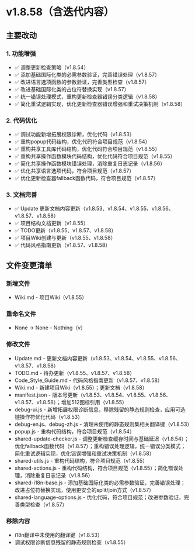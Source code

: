 # v1.8.58（含迭代内容）

## 主要改动

### 1. 功能增强

- ✅ 调整更新检查策略（v1.8.54）
- ✅ 添加基础国际化类的必需参数验证，完善错误处理（v1.8.57）
- ✅ 改进语言选项函数的参数验证，完善类型检查（v1.8.57）
- ✅ 改进基础国际化类的占位符替换实现（v1.8.57）
- ✅ 统一错误处理模式，重构更新检查器错误分类逻辑（v1.8.58）
- ✅ 简化重试逻辑实现，优化更新检查器错误增强和重试决策机制（v1.8.58）

### 2. 代码优化

- ✅ 调试功能新增拓展权限诊断，优化代码（v1.8.53）
- ✅ 重构popup代码结构，优化代码符合项目规范（v1.8.54）
- ✅ 重构共享工具库代码结构，优化代码符合项目规范（v1.8.55）
- ✅ 重构共享操作函数模块代码结构，优化代码符合项目规范（v1.8.55）
- ✅ 简化共享操作函数模块错误处理，消除重复日志记录（v1.8.56）
- ✅ 优化共享语言选项代码，符合项目规范（v1.8.57）
- ✅ 优化更新检查器fallback函数代码，符合项目规范（v1.8.57）

### 3. 文档完善

- ✅ Update 更新文档内容更新（v1.8.53、v1.8.54、v1.8.55、v1.8.56、v1.8.57、v1.8.58）
- ✅ 项目结构文档更新（v1.8.55）
- ✅ TODO更新（v1.8.55、v1.8.57、v1.8.58）
- ✅ 项目Wiki创建与更新（v1.8.55、v1.8.58）
- ✅ 代码风格指南更新（v1.8.57、v1.8.58）

## 文件变更清单

### 新增文件

- Wiki.md - 项目Wiki（v1.8.55）

### 重命名文件

- None → None - Nothing（v）

### 修改文件

- Update.md - 更新文档内容更新（v1.8.53、v1.8.54、v1.8.55、v1.8.56、v1.8.57、v1.8.58）
- TODO.md - 待办更新（v1.8.55、v1.8.57、v1.8.58）
- Code_Style_Guide.md - 代码风格指南更新（v1.8.57、v1.8.58）
- Wiki.md - 新建项目Wiki（v1.8.55）；更新文档（v1.8.58）
- manifest.json - 版本号更新（v1.8.53、v1.8.54、v1.8.55、v1.8.56、v1.8.57、v1.8.58）；增加512图标引用（v1.8.55）
- debug-ui.js - 新增拓展权限诊断信息，移除残留的静态规则检查，应用可选链操作符优化代码（v1.8.53）
- debug-en.js、debug-zh.js - 清理未使用的静态规则集相关翻译键（v1.8.53）
- popup.js - 重构代码结构，符合项目规范（v1.8.54）
- shared-update-checker.js - 调整更新检查缓存时间与基础延迟（v1.8.54）；优化fallback函数代码（v1.8.57）；重构错误处理逻辑，统一错误分类模式；简化重试逻辑实现，优化错误增强和重试决策机制（v1.8.58）
- shared-utils.js - 重构代码结构，符合项目规范（v1.8.55）
- shared-actions.js - 重构代码结构，符合项目规范（v1.8.55）；简化错误处理，消除重复日志记录（v1.8.56）
- shared-i18n-base.js - 添加基础国际化类的必需参数验证，完善错误处理；改进占位符替换实现，使用更安全的split/join方式（v1.8.57）
- shared-language-options.js - 优化代码，符合项目规范；改进参数验证，完善类型检查（v1.8.57）

### 移除内容

- i18n翻译中未使用的翻译键（v1.8.53）
- 调试权限诊断信息残留的静态规则检查（v1.8.55）